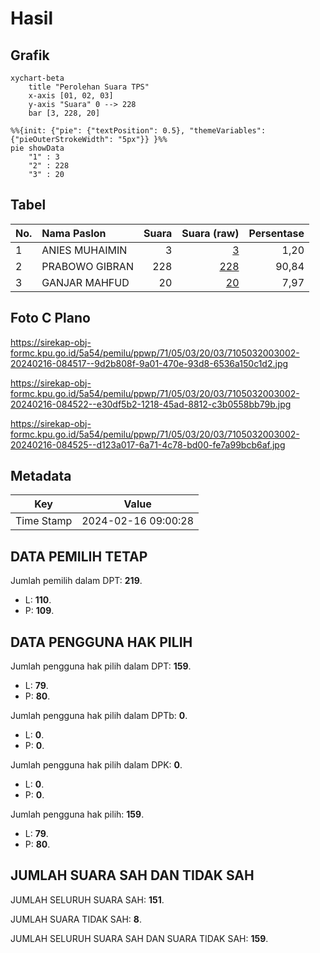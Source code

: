 # Hasil

## Grafik

```mermaid
xychart-beta
    title "Perolehan Suara TPS"
    x-axis [01, 02, 03]
    y-axis "Suara" 0 --> 228
    bar [3, 228, 20]
```

```mermaid
%%{init: {"pie": {"textPosition": 0.5}, "themeVariables": {"pieOuterStrokeWidth": "5px"}} }%%
pie showData
    "1" : 3
    "2" : 228
    "3" : 20
```

## Tabel

| No. | Nama Paslon    | Suara | Suara (raw) | Persentase |
|:--- |:-------------- | -----:| -----------:| ----------:|
| 1   | ANIES MUHAIMIN | 3     | [3][p-1]    | 1,20       |
| 2   | PRABOWO GIBRAN | 228   | [228][p-2]  | 90,84      |
| 3   | GANJAR MAHFUD  | 20    | [20][p-3]   | 7,97       |


[p-1]: https://github.com/gigit-pemilu/pemilu-2024-71-sulawesi-utara/blob/main/pilpres/hitung-suara/sub/71-sulawesi-utara/sub/05-minahasa-selatan/sub/03-ranoyapo/sub/2003-ranoyapo/sub/002-tps/sub/paslon-1.txt
[p-2]: https://github.com/gigit-pemilu/pemilu-2024-71-sulawesi-utara/blob/main/pilpres/hitung-suara/sub/71-sulawesi-utara/sub/05-minahasa-selatan/sub/03-ranoyapo/sub/2003-ranoyapo/sub/002-tps/sub/paslon-2.txt
[p-3]: https://github.com/gigit-pemilu/pemilu-2024-71-sulawesi-utara/blob/main/pilpres/hitung-suara/sub/71-sulawesi-utara/sub/05-minahasa-selatan/sub/03-ranoyapo/sub/2003-ranoyapo/sub/002-tps/sub/paslon-3.txt

## Foto C Plano

https://sirekap-obj-formc.kpu.go.id/5a54/pemilu/ppwp/71/05/03/20/03/7105032003002-20240216-084517--9d2b808f-9a01-470e-93d8-6536a150c1d2.jpg

https://sirekap-obj-formc.kpu.go.id/5a54/pemilu/ppwp/71/05/03/20/03/7105032003002-20240216-084522--e30df5b2-1218-45ad-8812-c3b0558bb79b.jpg

https://sirekap-obj-formc.kpu.go.id/5a54/pemilu/ppwp/71/05/03/20/03/7105032003002-20240216-084525--d123a017-6a71-4c78-bd00-fe7a99bcb6af.jpg


## Metadata

| Key        | Value               |
| ---------- | ------------------- |
| Time Stamp | 2024-02-16 09:00:28 |


## DATA PEMILIH TETAP

Jumlah pemilih dalam DPT: **219**.
 * L: **110**.
 * P: **109**.

## DATA PENGGUNA HAK PILIH

Jumlah pengguna hak pilih dalam DPT: **159**.
 * L: **79**.
 * P: **80**.

Jumlah pengguna hak pilih dalam DPTb: **0**.
 * L: **0**.
 * P: **0**.

Jumlah pengguna hak pilih dalam DPK: **0**.
 * L: **0**.
 * P: **0**.

Jumlah pengguna hak pilih: **159**.
 * L: **79**.
 * P: **80**.

## JUMLAH SUARA SAH DAN TIDAK SAH

JUMLAH SELURUH SUARA SAH: **151**.

JUMLAH SUARA TIDAK SAH: **8**.

JUMLAH SELURUH SUARA SAH DAN SUARA TIDAK SAH: **159**.


